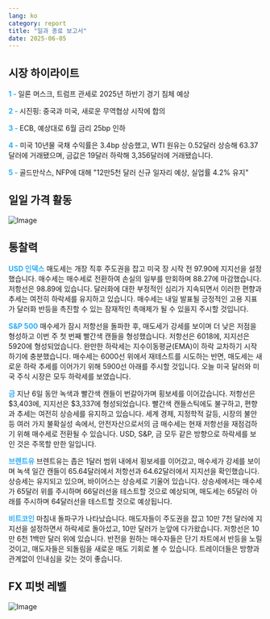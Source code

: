 ```yaml
---
lang: ko
category: report
title: "일과 종료 보고서"
date: 2025-06-05
---
```



<h2>시장 하이라이트</h2>
<strong style="color: #2caef7;">1 - </strong> 일론 머스크, 트럼프 관세로 2025년 하반기 경기 침체 예상

<strong style="color: #2caef7;">2 - </strong> 시진핑: 중국과 미국, 새로운 무역협상 시작에 합의

<strong style="color: #2caef7;">3 - </strong> ECB, 예상대로 6월 금리 25bp 인하


<strong style="color: #2caef7;">4 - </strong> 미국 10년물 국채 수익률은 3.4bp 상승했고, WTI 원유는 0.52달러 상승해 63.37달러에 거래됐으며, 금값은 19달러 하락해 3,356달러에 거래됐습니다.

<strong style="color: #2caef7;">5 - </strong> 골드만삭스, NFP에 대해 "12만5천 달러 신규 일자리 예상, 실업률 4.2% 유지"



<h2>일일 가격 활동</h2>
<img src="https://markleighedu.github.io/img/Jun-2025/05-Jun-2025/price.jpg" alt="Image"/>

<h2>통찰력</h2>
<strong style="color: #2caef7;">USD 인덱스</strong> 매도세는 개장 직후 주도권을 잡고 미국 장 시작 전 97.90에 지지선을 설정했습니다. 매수세는 매수세로 전환하여 손실의 일부를 만회하며 88.27에 마감했습니다. 저항선은 98.89에 있습니다. 달러화에 대한 부정적인 심리가 지속되면서 이러한 편향과 추세는 여전히 하락세를 유지하고 있습니다. 매수세는 내일 발표될 긍정적인 고용 지표가 달러화 반등을 촉진할 수 있는 잠재적인 촉매제가 될 수 있을지 주시할 것입니다.

<strong style="color: #2caef7;">S&P 500</strong> 매수세가 잠시 저항선을 돌파한 후, 매도세가 강세를 보이며 더 낮은 저점을 형성하고 이번 주 첫 번째 빨간색 캔들을 형성했습니다. 저항선은 6018에, 지지선은 5920에 형성되었습니다. 완만한 하락세는 지수이동평균(EMA)이 하락 교차하기 시작하기에 충분했습니다. 매수세는 6000선 위에서 재테스트를 시도하는 반면, 매도세는 새로운 하락 추세를 이어가기 위해 5900선 아래를 주시할 것입니다. 오늘 미국 달러와 미국 주식 시장은 모두 하락세를 보였습니다.

<strong style="color: #2caef7;">금</strong> 지난 6일 동안 녹색과 빨간색 캔들이 번갈아가며 횡보세를 이어갔습니다. 저항선은 $3,403에, 지지선은 $3,337에 형성되었습니다. 빨간색 캔들스틱에도 불구하고, 편향과 추세는 여전히 상승세를 유지하고 있습니다. 세계 경제, 지정학적 갈등, 시장의 불안 등 여러 가지 불확실성 속에서, 안전자산으로서의 금 매수세는 현재 저항선을 재점검하기 위해 매수세로 전환될 수 있습니다. USD, S&P, 금 모두 같은 방향으로 하락세를 보인 것은 주목할 만한 일입니다.

<strong style="color: #2caef7;">브렌트유</strong> 브렌트유는 좁은 1달러 범위 내에서 횡보세를 이어갔고, 매수세가 강세를 보이며 녹색 일간 캔들이 65.64달러에서 저항선과 64.62달러에서 지지선을 확인했습니다. 상승세는 유지되고 있으며, 바이어스는 상승세로 기울어 있습니다. 상승세에서는 매수세가 65달러 위를 주시하며 66달러선을 테스트할 것으로 예상되며, 매도세는 65달러 아래를 주시하며 64달러선을 테스트할 것으로 예상됩니다.

<strong style="color: #2caef7;">비트코인</strong> 마침내 돌파구가 나타났습니다. 매도자들이 주도권을 잡고 10만 7천 달러에 지지선을 설정하면서 하락세로 돌아섰고, 10만 달러가 눈앞에 다가왔습니다. 저항선은 10만 6천 1백만 달러 위에 있습니다. 반전을 원하는 매수자들은 단기 차트에서 반등을 노릴 것이고, 매도자들은 되돌림을 새로운 매도 기회로 볼 수 있습니다. 트레이더들은 방향과 관계없이 인내심을 갖는 것이 좋습니다.



<h2>FX 피벗 레벨</h2>
<img src="https://markleighedu.github.io/img/Jun-2025/05-Jun-2025/pivot.jpg" alt="Image"/>